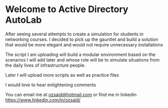 ﻿# Welcome to Active Directory AutoLab

After seeing several attempts to create a simulation for students in networking courses.
I decided to pick up the gauntlet and build a solution that would be more elegant and would not require unnecessary installations

The script I am uploading will build a modular environment based on the scenarios I will add later and whose role will be to simulate situations from the daily lives of infrastructure people.

Later I will upload more scripts as well as practice files

I would love to hear enlightening comments

You can email me at ozsaid@hotmail.com
or find me in linkedin https://www.linkedin.com/in/ozsaid/
